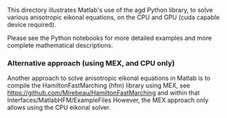 This directory illustrates Matlab's use of the agd Python library, to solve various anisotropic eikonal equations, on the CPU and GPU (cuda capable device required).

Please see the Python notebooks for more detailed examples and more complete mathematical descriptions.

### Alternative approach (using MEX, and CPU only)

Another approach to solve anisotropic eikonal equations in Matlab is to compile the HamiltonFastMarching (hfm) library using  MEX, see 
https://github.com/Mirebeau/HamiltonFastMarching
and within that
Interfaces/MatlabHFM/ExampleFiles
However, the MEX approach only allows using the CPU eikonal solver. 